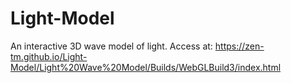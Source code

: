 # Light-Model
An interactive 3D wave model of light. 
Access at: https://zen-tm.github.io/Light-Model/Light%20Wave%20Model/Builds/WebGLBuild3/index.html